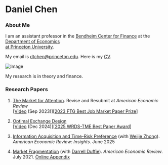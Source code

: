 # Daniel Chen
### About Me

I am an assistant professor in the [Bendheim Center for Finance](https://bcf.princeton.edu) at the [Department of Economics   
at Princeton University](https://economics.princeton.edu). 



My email is dtchen@princeton.edu. Here is my [CV](CVAug2025.pdf).


![Image](https://dtc1995.github.io/danielchenpic.png)

My research is in theory and finance.

### Research Papers
1. [The Market for Attention](https://dtc1995.github.io/attention.html). Revise and Resubmit at *American Economic Review*\
   [[Video](https://www.youtube.com/watch?v=Rl1nHrpZEIA&t=2651s) (Sep 2023)][[2023 FTG Best Job Market Paper Prize](https://www.financetheory.org)]
   

3.  [Optimal Exchange Design](https://dtc1995.github.io/OEDOct.pdf)\
   [[Video](https://www.youtube.com/watch?v=ovJwCV2iux0&t=3157s) (Dec 2024)][[2025 WRDS-TME Best Paper Award](https://microstructure.exchange)]

4.  [Information Acquisition and Time-Risk Preference](https://dtc1995.github.io/chen-zhong-2025-information-acquisition-and-time-risk-preference.pdf) (with [Weijie Zhong](https://wjzhong.com)). *American Economic Review: Insights*. June 2025
 
5.  [Market Fragmentation](https://www.gsb.stanford.edu/sites/default/files/paper-or-publication/aer.marketfrag.pdf) (with [Darrell Duffie](https://www.darrellduffie.com)). *American Economic Review*. July 2021. [Online Appendix](https://dtc1995.github.io/ChenDuffieOnlineAppendixFeb2021.pdf)  


